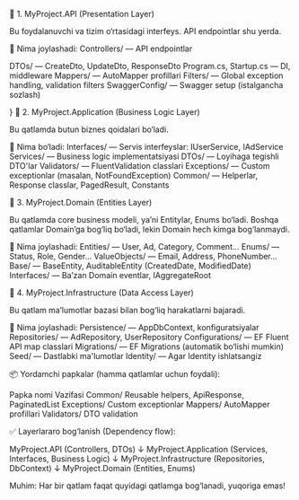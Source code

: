 📁 1. MyProject.API (Presentation Layer)

Bu foydalanuvchi va tizim o‘rtasidagi interfeys. API endpointlar shu yerda.

🔸 Nima joylashadi:
Controllers/ — API endpointlar

  DTOs/ — CreateDto, UpdateDto, ResponseDto
  Program.cs, Startup.cs — DI, middleware
  Mappers/ — AutoMapper profillari
  Filters/ — Global exception handling, validation filters
  SwaggerConfig/ — Swagger setup (istalgancha sozlash)

}
📁 2. MyProject.Application (Business Logic Layer)

Bu qatlamda butun biznes qoidalari bo‘ladi.

🔸 Nima bo‘ladi:
  Interfaces/ — Servis interfeyslar: IUserService, IAdService
  Services/ — Business logic implementatsiyasi
  DTOs/ — Loyihaga tegishli DTO'lar
  Validators/ — FluentValidation classlari
  Exceptions/ — Custom exceptionlar (masalan, NotFoundException)
  Common/ — Helperlar, Response classlar, PagedResult, Constants

📁 3. MyProject.Domain (Entities Layer)

Bu qatlamda core business modeli, ya’ni Entitylar, Enums bo‘ladi. Boshqa qatlamlar Domain’ga bog‘liq bo‘ladi, lekin Domain hech kimga bog‘lanmaydi.

🔸 Nima joylashadi:
  Entities/ — User, Ad, Category, Comment...
  Enums/ — Status, Role, Gender...
  ValueObjects/ — Email, Address, PhoneNumber...
  Base/ — BaseEntity, AuditableEntity (CreatedDate, ModifiedDate)
  Interfaces/ — Ba’zan Domain eventlar, IAggregateRoot

📁 4. MyProject.Infrastructure (Data Access Layer)

Bu qatlam ma’lumotlar bazasi bilan bog‘liq harakatlarni bajaradi.

🔸 Nima joylashadi:
  Persistence/ — AppDbContext, konfiguratsiyalar
  Repositories/ — AdRepository, UserRepository
  Configurations/ — EF Fluent API map classlari
  Migrations/ — EF Migrations (automatik bo‘lishi mumkin)
  Seed/ — Dastlabki ma'lumotlar
  Identity/ — Agar Identity ishlatsangiz

📦 Yordamchi papkalar (hamma qatlamlar uchun foydali):

Papka nomi	              Vazifasi
Common/	            Reusable helpers, ApiResponse, PaginatedList
Exceptions/	        Custom exceptionlar
Mappers/	          AutoMapper profillari
Validators/	        DTO validation

✅ Layerlararo bog‘lanish (Dependency flow):

MyProject.API (Controllers, DTOs)
      ↓
MyProject.Application (Services, Interfaces, Business Logic)
      ↓
MyProject.Infrastructure (Repositories, DbContext)
      ↓
MyProject.Domain (Entities, Enums)

Muhim: Har bir qatlam faqat quyidagi qatlamga bog‘lanadi, yuqoriga emas!




